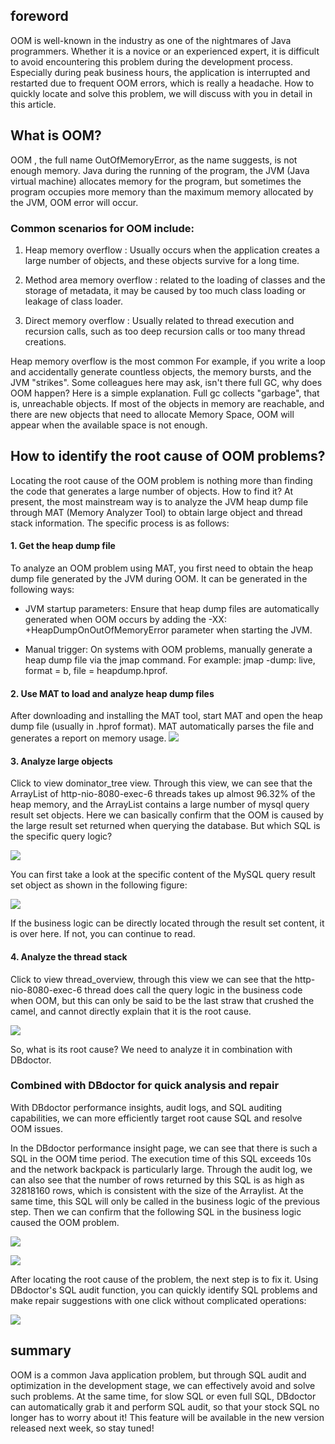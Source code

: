 ## foreword
OOM is well-known in the industry as one of the nightmares of Java programmers. Whether it is a novice or an experienced expert, it is difficult to avoid encountering this problem during the development process. Especially during peak business hours, the application is interrupted and restarted due to frequent OOM errors, which is really a headache. How to quickly locate and solve this problem, we will discuss with you in detail in this article.
## What is OOM?
OOM , the full name OutOfMemoryError, as the name suggests, is not enough memory. Java during the running of the program, the JVM (Java virtual machine) allocates memory for the program, but sometimes the program occupies more memory than the maximum memory allocated by the JVM, OOM error will occur.

### Common scenarios for OOM include:
1. Heap memory overflow : Usually occurs when the application creates a large number of objects, and these objects survive for a long time.

2. Method area memory overflow : related to the loading of classes and the storage of metadata, it may be caused by too much class loading or leakage of class loader.

3. Direct memory overflow : Usually related to thread execution and recursion calls, such as too deep recursion calls or too many thread creations.

Heap memory overflow is the most common For example, if you write a loop and accidentally generate countless objects, the memory bursts, and the JVM "strikes". Some colleagues here may ask, isn't there full GC, why does OOM happen? Here is a simple explanation. Full gc collects "garbage", that is, unreachable objects. If most of the objects in memory are reachable, and there are new objects that need to allocate Memory Space, OOM will appear when the available space is not enough.

## How to identify the root cause of OOM problems?

Locating the root cause of the OOM problem is nothing more than finding the code that generates a large number of objects. How to find it? At present, the most mainstream way is to analyze the JVM heap dump file through MAT (Memory Analyzer Tool) to obtain large object and thread stack information. The specific process is as follows:
#### 1. Get the heap dump file
To analyze an OOM problem using MAT, you first need to obtain the heap dump file generated by the JVM during OOM. It can be generated in the following ways:

- JVM startup parameters: Ensure that heap dump files are automatically generated when OOM occurs by adding the -XX: +HeapDumpOnOutOfMemoryError parameter when starting the JVM.

- Manual trigger: On systems with OOM problems, manually generate a heap dump file via the jmap command. For example: jmap -dump: live, format = b, file = heapdump.hprof.
#### 2. Use MAT to load and analyze heap dump files

After downloading and installing the MAT tool, start MAT and open the heap dump file (usually in .hprof format). MAT automatically parses the file and generates a report on memory usage.
![](https://mmbiz.qpic.cn/mmbiz_png/dFRFrFfpIZm2sicsmumryVDksSdCEKuxicLiaZ5HKXI2YLBGGDqufXfnjibCG9n196FY9ftWwuzzyIUGYtZN7S2Fiag/640?wx_fmt=png&from=appmsg&tp=webp&wxfrom=5&wx_lazy=1&wx_co=1)

#### 3. Analyze large objects

Click to view dominator_tree view. Through this view, we can see that the ArrayList of http-nio-8080-exec-6 threads takes up almost 96.32% of the heap memory, and the ArrayList contains a large number of mysql query result set objects. Here we can basically confirm that the OOM is caused by the large result set returned when querying the database. But which SQL is the specific query logic?

![](https://mmbiz.qpic.cn/mmbiz_png/dFRFrFfpIZm2sicsmumryVDksSdCEKuxicSmXELYRq0iaGMicsOibFUO1lAjx5QiaMasTsGgUntkiaKhEqI5viaUx1nH8g/640?wx_fmt=png&from=appmsg&tp=webp&wxfrom=5&wx_lazy=1&wx_co=1)

You can first take a look at the specific content of the MySQL query result set object as shown in the following figure:

![](https://mmbiz.qpic.cn/mmbiz_png/dFRFrFfpIZm2sicsmumryVDksSdCEKuxicZ4f4y1K8ESdiakQfolibWFh0kNbGzUsPdPDOccQ3bmtht4Cia476VtFcQ/640?wx_fmt=png&from=appmsg&tp=webp&wxfrom=5&wx_lazy=1&wx_co=1)

If the business logic can be directly located through the result set content, it is over here. If not, you can continue to read.

#### 4. Analyze the thread stack

Click to view thread_overview, through this view we can see that the http-nio-8080-exec-6 thread does call the query logic in the business code when OOM, but this can only be said to be the last straw that crushed the camel, and cannot directly explain that it is the root cause.

![](https://mmbiz.qpic.cn/mmbiz_png/dFRFrFfpIZm2sicsmumryVDksSdCEKuxiczfEwrEDsyJldaRyMbofZcDpZ45Az6eic5AaBLfclqQRMiaSuiaq537sIg/640?wx_fmt=png&from=appmsg&tp=webp&wxfrom=5&wx_lazy=1&wx_co=1)

So, what is its root cause? We need to analyze it in combination with DBdoctor.

### Combined with DBdoctor for quick analysis and repair
With DBdoctor performance insights, audit logs, and SQL auditing capabilities, we can more efficiently target root cause SQL and resolve OOM issues.

In the DBdoctor performance insight page, we can see that there is such a SQL in the OOM time period. The execution time of this SQL exceeds 10s and the network backpack is particularly large. Through the audit log, we can also see that the number of rows returned by this SQL is as high as 32818160 rows, which is consistent with the size of the Arraylist. At the same time, this SQL will only be called in the business logic of the previous step. Then we can confirm that the following SQL in the business logic caused the OOM problem.

![](https://mmbiz.qpic.cn/mmbiz_jpg/dFRFrFfpIZm2sicsmumryVDksSdCEKuxicOickxR2mnlzAj3PkLsYthibmhktKgqE89SCwoMu9HaG0VrjnEP76HjkQ/640?wx_fmt=jpeg&from=appmsg&tp=webp&wxfrom=5&wx_lazy=1&wx_co=1)

![](https://mmbiz.qpic.cn/mmbiz_jpg/dFRFrFfpIZm2sicsmumryVDksSdCEKuxic9hC99jyDIiakkdwvbDdEIoaPCicSIqfcxYPoxJ6D6ZlzPfmlY9klf9Cg/640?wx_fmt=jpeg&from=appmsg&tp=webp&wxfrom=5&wx_lazy=1&wx_co=1)

After locating the root cause of the problem, the next step is to fix it. Using DBdoctor's SQL audit function, you can quickly identify SQL problems and make repair suggestions with one click without complicated operations:

![](https://mmbiz.qpic.cn/mmbiz_jpg/dFRFrFfpIZm2sicsmumryVDksSdCEKuxicTgjicrkyws3NJgOFoiagfgibVzfLSx1tic6lUWbhsrf1cVeezxYzIOlehw/640?wx_fmt=jpeg&from=appmsg&tp=webp&wxfrom=5&wx_lazy=1&wx_co=1)

## summary
OOM is a common Java application problem, but through SQL audit and optimization in the development stage, we can effectively avoid and solve such problems. At the same time, for slow SQL or even full SQL, DBdoctor can automatically grab it and perform SQL audit, so that your stock SQL no longer has to worry about it! This feature will be available in the new version released next week, so stay tuned!